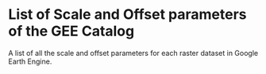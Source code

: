 # List of Scale and Offset parameters of the GEE Catalog

A list of all the scale and offset parameters for each raster dataset in Google Earth Engine.
